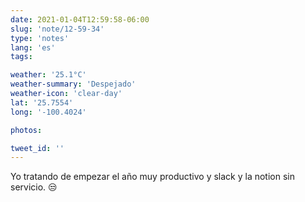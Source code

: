 ```yaml
---
date: 2021-01-04T12:59:58-06:00
slug: 'note/12-59-34'
type: 'notes'
lang: 'es'
tags:

weather: '25.1°C'
weather-summary: 'Despejado'
weather-icon: 'clear-day'
lat: '25.7554'
long: '-100.4024'

photos:

tweet_id: ''
---
```

Yo tratando de empezar el año muy productivo y slack y la notion sin servicio. 😒